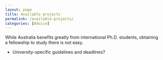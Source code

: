 ```yaml
---
layout: page
title: Available projects
permalink: /available-projects/
categories: [Advice]
---
```


While Australia benefits greatly from international Ph.D. students, obtaining a fellowship to study there is not easy.

- University-specific guidelines and deadlines?
